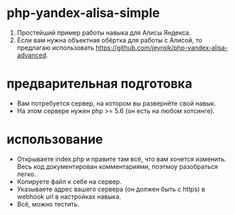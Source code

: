 # php-yandex-alisa-simple

1. Простейший пример работы навыка для Алисы Яндекса.
2. Если вам нужна объектная обёртка для работы с Алисой, то предлагаю использовать https://github.com/jeyroik/php-yandex-alisa-advanced.

# предварительная подготовка

- Вам потребуется сервер, на котором вы развернёте свой навык.
- На этом сервере нужен php >= 5.6 (он есть на любом хотсинге).

# использование

- Открываете index.php и правите там всё, что вам хочется изменить. Весь код документирован комментариями, поэтмоу разобраться легко.
- Копируете файл к себе на сервер.
- Указываете адрес вашего сервера (он должен быть с https) в webhook url в настройках навыка.
- Всё, можно тестить.
